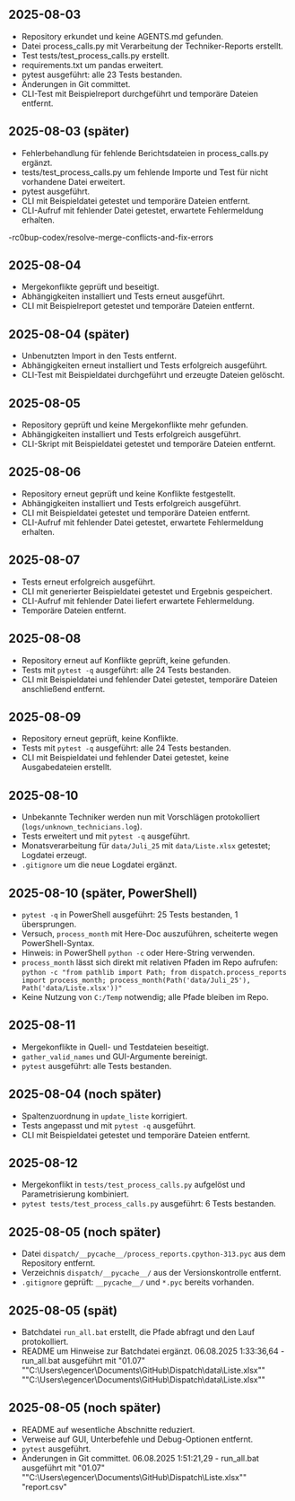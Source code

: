 ## 2025-08-03
- Repository erkundet und keine AGENTS.md gefunden.
- Datei process_calls.py mit Verarbeitung der Techniker-Reports erstellt.
- Test tests/test_process_calls.py erstellt.
- requirements.txt um pandas erweitert.
- pytest ausgeführt: alle 23 Tests bestanden.
- Änderungen in Git committet.
- CLI-Test mit Beispielreport durchgeführt und temporäre Dateien entfernt.

## 2025-08-03 (später)
- Fehlerbehandlung für fehlende Berichtsdateien in process_calls.py ergänzt.
- tests/test_process_calls.py um fehlende Importe und Test für nicht vorhandene Datei erweitert.
- pytest ausgeführt.
- CLI mit Beispieldatei getestet und temporäre Dateien entfernt.
- CLI-Aufruf mit fehlender Datei getestet, erwartete Fehlermeldung erhalten.

-rc0bup-codex/resolve-merge-conflicts-and-fix-errors
## 2025-08-04
- Mergekonflikte geprüft und beseitigt.
- Abhängigkeiten installiert und Tests erneut ausgeführt.
- CLI mit Beispielreport getestet und temporäre Dateien entfernt.

## 2025-08-04 (später)
- Unbenutzten Import in den Tests entfernt.
- Abhängigkeiten erneut installiert und Tests erfolgreich ausgeführt.
- CLI-Test mit Beispieldatei durchgeführt und erzeugte Dateien gelöscht.

## 2025-08-05
- Repository geprüft und keine Mergekonflikte mehr gefunden.
- Abhängigkeiten installiert und Tests erfolgreich ausgeführt.
- CLI-Skript mit Beispieldatei getestet und temporäre Dateien entfernt.

## 2025-08-06
- Repository erneut geprüft und keine Konflikte festgestellt.
- Abhängigkeiten installiert und Tests erfolgreich ausgeführt.
- CLI mit Beispieldatei getestet und temporäre Dateien entfernt.
- CLI-Aufruf mit fehlender Datei getestet, erwartete Fehlermeldung erhalten.

## 2025-08-07
- Tests erneut erfolgreich ausgeführt.
- CLI mit generierter Beispieldatei getestet und Ergebnis gespeichert.
- CLI-Aufruf mit fehlender Datei liefert erwartete Fehlermeldung.
- Temporäre Dateien entfernt.

## 2025-08-08
- Repository erneut auf Konflikte geprüft, keine gefunden.
- Tests mit `pytest -q` ausgeführt: alle 24 Tests bestanden.
- CLI mit Beispieldatei und fehlender Datei getestet, temporäre Dateien anschließend entfernt.

## 2025-08-09
- Repository erneut geprüft, keine Konflikte.
- Tests mit `pytest -q` ausgeführt: alle 24 Tests bestanden.
- CLI mit Beispieldatei und fehlender Datei getestet, keine Ausgabedateien erstellt.

## 2025-08-10
- Unbekannte Techniker werden nun mit Vorschlägen protokolliert (`logs/unknown_technicians.log`).
- Tests erweitert und mit `pytest -q` ausgeführt.
- Monatsverarbeitung für `data/Juli_25` mit `data/Liste.xlsx` getestet; Logdatei erzeugt.
- `.gitignore` um die neue Logdatei ergänzt.
## 2025-08-10 (später, PowerShell)
- `pytest -q` in PowerShell ausgeführt: 25 Tests bestanden, 1 übersprungen.
- Versuch, `process_month` mit Here-Doc auszuführen, scheiterte wegen PowerShell-Syntax.
- Hinweis: in PowerShell `python -c` oder Here-String verwenden.
- `process_month` lässt sich direkt mit relativen Pfaden im Repo aufrufen:
  `python -c "from pathlib import Path; from dispatch.process_reports import process_month; process_month(Path('data/Juli_25'), Path('data/Liste.xlsx'))"`
- Keine Nutzung von `C:/Temp` notwendig; alle Pfade bleiben im Repo.

## 2025-08-11
- Mergekonflikte in Quell- und Testdateien beseitigt.
- `gather_valid_names` und GUI-Argumente bereinigt.
- `pytest` ausgeführt: alle Tests bestanden.

## 2025-08-04 (noch später)
- Spaltenzuordnung in `update_liste` korrigiert.
- Tests angepasst und mit `pytest -q` ausgeführt.
- CLI mit Beispieldatei getestet und temporäre Dateien entfernt.

## 2025-08-12
- Mergekonflikt in `tests/test_process_calls.py` aufgelöst und Parametrisierung kombiniert.
- `pytest tests/test_process_calls.py` ausgeführt: 6 Tests bestanden.

## 2025-08-05 (noch später)
- Datei `dispatch/__pycache__/process_reports.cpython-313.pyc` aus dem Repository entfernt.
- Verzeichnis `dispatch/__pycache__/` aus der Versionskontrolle entfernt.
- `.gitignore` geprüft: `__pycache__/` und `*.pyc` bereits vorhanden.

## 2025-08-05 (spät)
- Batchdatei `run_all.bat` erstellt, die Pfade abfragt und den Lauf protokolliert.
- README um Hinweise zur Batchdatei ergänzt.
06.08.2025  1:33:36,64 - run_all.bat ausgeführt mit "01.07" ""C:\Users\egencer\Documents\GitHub\Dispatch\data\Liste.xlsx"" ""C:\Users\egencer\Documents\GitHub\Dispatch\data\Liste.xlsx"" 

## 2025-08-05 (noch später)
- README auf wesentliche Abschnitte reduziert.
- Verweise auf GUI, Unterbefehle und Debug-Optionen entfernt.
- `pytest` ausgeführt.
- Änderungen in Git committet.
06.08.2025  1:51:21,29 - run_all.bat ausgeführt mit "01.07" ""C:\Users\egencer\Documents\GitHub\Dispatch\Liste.xlsx"" "report.csv" 
